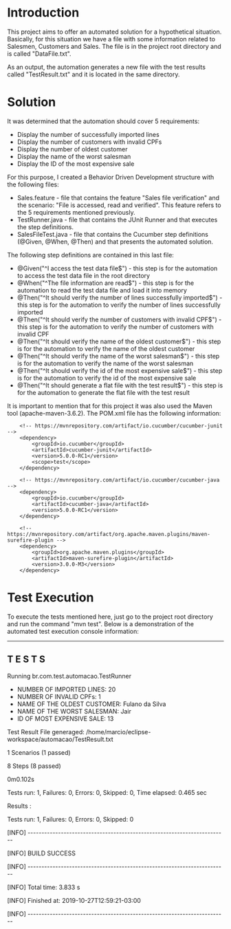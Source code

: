 # Introduction

This project aims to offer an automated solution for a hypothetical situation. Basically, for this situation we have a file with some information related to Salesmen, Customers and Sales. The file is in the project root directory and is called "DataFile.txt".

As an output, the automation generates a new file with the test results called "TestResult.txt" and it is located in the same directory.

# Solution

It was determined that the automation should cover 5 requirements:
* Display the number of successfully imported lines
* Display the number of customers with invalid CPFs
* Display the number of oldest customer
* Display the name of the worst salesman
* Display the ID of the most expensive sale

For this purpose, I created a Behavior Driven Development structure with the following files:
* Sales.feature - file that contains the feature "Sales file verification" and the scenario: "File is accessed, read and verified". This feature refers to the 5 requirements mentioned previously.
* TestRunner.java - file that contains the JUnit Runner and that executes the step definitions.
* SalesFileTest.java - file that contains the Cucumber step definitions (@Given, @When, @Then) and that presents the automated solution.

The following step definitions are contained in this last file:
 * @Given("^I access the test data file$") - this step is for the automation to access the test data file in the root directory  
 * @When("^The file information are read$") - this step is for the automation to read the test data file and load it into memory
 * @Then("^It should verify the number of lines successfully imported$") - this step is for the automation to verify the number of lines successfully imported 
 * @Then("^It should verify the number of customers with invalid CPF$") - this step is for the automation to verify the number of customers with invalid CPF 
 * @Then("^It should verify the name of the oldest customer$") - this step is for the automation to verify the name of the oldest customer 
 * @Then("^It should verify the name of the worst salesman$") - this step is for the automation to verify the name of the worst salesman 
 * @Then("^It should verify the id of the most expensive sale$") - this step is for the automation to verify the id of the most expensive sale 
 * @Then("^It should generate a flat file with the test result$") - this step is for the automation to generate the flat file with the test result 

It is important to mention that for this project it was also used the Maven tool (apache-maven-3.6.2). The POM.xml file has the following information:

		<!-- https://mvnrepository.com/artifact/io.cucumber/cucumber-junit -->
		<dependency>
			<groupId>io.cucumber</groupId>
			<artifactId>cucumber-junit</artifactId>
			<version>5.0.0-RC1</version>
			<scope>test</scope>
		</dependency>

		<!-- https://mvnrepository.com/artifact/io.cucumber/cucumber-java -->
		<dependency>
		    <groupId>io.cucumber</groupId>
		    <artifactId>cucumber-java</artifactId>
		    <version>5.0.0-RC1</version>
		</dependency>
 
		<!-- https://mvnrepository.com/artifact/org.apache.maven.plugins/maven-surefire-plugin -->
		<dependency>
			<groupId>org.apache.maven.plugins</groupId>
			<artifactId>maven-surefire-plugin</artifactId>
			<version>3.0.0-M3</version>
		</dependency>
		
# Test Execution
To execute the tests mentioned here, just go to the project root directory and run the command "mvn test". Below is a demonstration of the automated test execution console information:

-------------------------------------------------------
 T E S T S
-------------------------------------------------------
Running br.com.test.automacao.TestRunner
- NUMBER OF IMPORTED LINES: 20
- NUMBER OF INVALID CPFs: 1
- NAME OF THE OLDEST CUSTOMER: Fulano da Silva
- NAME OF THE WORST SALESMAN: Jair
- ID OF MOST EXPENSIVE SALE: 13

Test Result File generaged: /home/marcio/eclipse-workspace/automacao/TestResult.txt

1 Scenarios (1 passed)

8 Steps (8 passed)

0m0.102s

Tests run: 1, Failures: 0, Errors: 0, Skipped: 0, Time elapsed: 0.465 sec

Results :

Tests run: 1, Failures: 0, Errors: 0, Skipped: 0

[INFO] ------------------------------------------------------------------------

[INFO] BUILD SUCCESS

[INFO] ------------------------------------------------------------------------

[INFO] Total time:  3.833 s

[INFO] Finished at: 2019-10-27T12:59:21-03:00

[INFO] ------------------------------------------------------------------------
